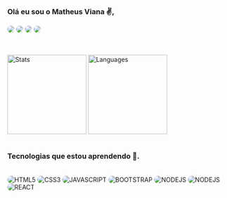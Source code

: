 ### Olá eu sou o Matheus Viana ✌️, 

<div style="display: inline_block">
    <a href="https://www.instagram.com/mviannah/" target="_blank"><img style="border-radius:10px;" src="https://img.shields.io/badge/Instagram-E4405F?style=for-the-badge&logo=instagram&logoColor=white"/></a>
    <a href="https://www.facebook.com/mathues.viana" target="_blank"><img style="border-radius:10px;" src="https://img.shields.io/badge/Facebook-1877F2?style=for-the-badge&logo=facebook&logoColor=white"/></a>
    <a href="https://www.linkedin.com/in/matheus-viana-3149a81b0/" target="_blank"><img style="border-radius:10px;" src="https://img.shields.io/badge/LinkedIn-0077B5?style=for-the-badge&logo=linkedin&logoColor=white"/></a>
    <a href="https://www.twitch.tv/supre3m0" target="_blank"><img style="border-radius:10px;" src="https://img.shields.io/badge/Twitch-9146FF?style=for-the-badge&logo=twitch&logoColor=white"/></a>
</div>

##

<div style="display: inline_block"><br>
<img height="180em" align="center" alt="Stats" src="https://github-readme-stats.vercel.app/api?username=vianahdev&show_icons=true&theme=dracula" />
<img height="180em" align="center" alt="Languages" src="https://github-readme-stats.vercel.app/api/top-langs/?username=vianahdev&layout=compact&theme=dracula" />
</div><br>

### Tecnologias que estou aprendendo 📝.

<div style="display: inline_block"><br>
    <img align="center" style="border-radius:10px;" alt="HTML5" src="https://img.shields.io/badge/HTML5-E34F26?style=for-the-badge&logo=html5&logoColor=white" />
    <img align="center" style="border-radius:10px;" alt="CSS3" src="https://img.shields.io/badge/CSS3-1572B6?style=for-the-badge&logo=css3&logoColor=white" />
    <img align="center" style="border-radius:10px;" alt="JAVASCRIPT" src="https://img.shields.io/badge/JavaScript-F7DF1E?style=for-the-badge&logo=javascript&logoColor=black" />
    <img align="center" style="border-radius:10px;" alt="BOOTSTRAP" src="https://img.shields.io/badge/Bootstrap-563D7C?style=for-the-badge&logo=bootstrap&logoColor=white" />
    <img align="center" style="border-radius:10px;"  alt="NODEJS" src="https://img.shields.io/badge/Node.js-43853D?style=for-the-badge&logo=node.js&logoColor=white" />
    <img align="center" style="border-radius:10px;" alt="NODEJS" src="https://img.shields.io/badge/MongoDB-4EA94B?style=for-the-badge&logo=mongodb&logoColor=white" />
    <img align="center" style="border-radius:10px;" alt="REACT" src="https://img.shields.io/badge/React-20232A?style=for-the-badge&logo=react&logoColor=61DAFB" />
</div>

##
